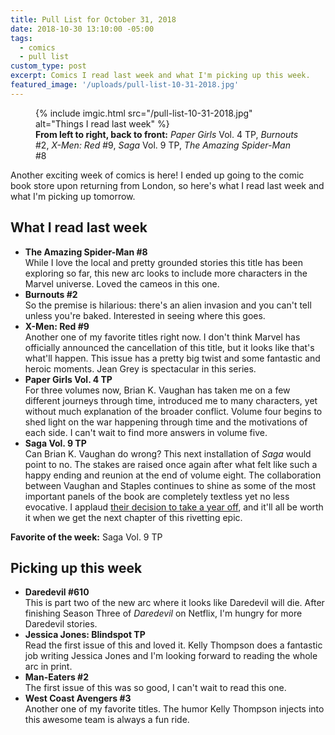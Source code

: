 ```yaml
---
title: Pull List for October 31, 2018
date: 2018-10-30 13:10:00 -05:00
tags:
  - comics
  - pull list
custom_type: post
excerpt: Comics I read last week and what I'm picking up this week.
featured_image: '/uploads/pull-list-10-31-2018.jpg'
---
```


<figure class="extendout">
  {% include imgic.html src="/pull-list-10-31-2018.jpg" alt="Things I read last week" %}
  <figcaption><strong>From left to right, back to front:</strong> <em>Paper Girls</em> Vol. 4 <span class="caps">TP</span>, <em>Burnouts</em> #2, <em>X-Men: Red</em> #9, <em>Saga</em> Vol. 9 <span class="caps">TP</span>, <em>The Amazing Spider-Man</em> #8</figcaption>
</figure>

Another exciting week of comics is here! I ended up going to the comic book store upon returning from London, so here's what I read last week and what I'm picking up tomorrow.

## What I read last week

- **The Amazing Spider-Man #8**  
  While I love the local and pretty grounded stories this title has been exploring so far, this new arc looks to include more characters in the Marvel universe. Loved the cameos in this one.
- **Burnouts #2**  
  So the premise is hilarious: there's an alien invasion and you can't tell unless you're baked. Interested in seeing where this goes.
- **X-Men: Red #9**  
  Another one of my favorite titles right now. I don't think Marvel has officially announced the cancellation of this title, but it looks like that's what'll happen. This issue has a pretty big twist and some fantastic and heroic moments. Jean Grey is spectacular in this series.
- **Paper Girls Vol. 4 TP**  
  For three volumes now, Brian K. Vaughan has taken me on a few different journeys through time, introduced me to many characters, yet without much explanation of the broader conflict. Volume four begins to shed light on the war happening through time and the motivations of each side. I can't wait to find more answers in volume five.
- **Saga Vol. 9 TP**  
  Can Brian K. Vaughan do wrong? This next installation of _Saga_ would point to no. The stakes are raised once again after what felt like such a happy ending and reunion at the end of volume eight. The collaboration between Vaughan and Staples continues to shine as some of the most important panels of the book are completely textless yet no less evocative. I applaud [their decision to take a year off](https://www.cbr.com/saga-hiatus-brian-vaughan-fiona-staples/), and it'll all be worth it when we get the next chapter of this rivetting epic.

**Favorite of the week:** Saga Vol. 9 TP

## Picking up this week

- **Daredevil #610**  
  This is part two of the new arc where it looks like Daredevil will die. After finishing Season Three of _Daredevil_ on Netflix, I'm hungry for more Daredevil stories.
- **Jessica Jones: Blindspot TP**  
  Read the first issue of this and loved it. Kelly Thompson does a fantastic job writing Jessica Jones and I'm looking forward to reading the whole arc in print.
- **Man-Eaters #2**  
  The first issue of this was so good, I can't wait to read this one.
- **West Coast Avengers #3**  
  Another one of my favorite titles. The humor Kelly Thompson injects into this awesome team is always a fun ride.
